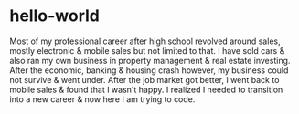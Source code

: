 # hello-world 

Most of my professional career after high school revolved around sales, mostly electronic & mobile sales but not limited to that. I have sold cars & also ran my own business in property management & real estate investing. After the economic, banking & housing crash however, my business could not survive & went under. After the job market got better, I went back to mobile sales & found that I wasn't happy. I realized I needed to transition into a new career & now here I am trying to code.
